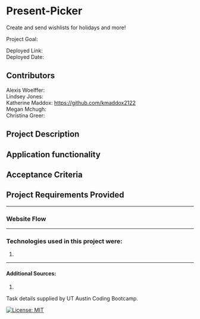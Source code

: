 # Present-Picker
Create and send wishlists for holidays and more!



Project Goal: 

Deployed Link:  </br>
Deployed Date: 

## Contributors
  Alexis Woelffer: </br>
  Lindsey Jones: </br>
  Katherine Maddox: https://github.com/kmaddox2122</br>
  Megan Mchugh: </br>
  Christina Greer: </br>


## Project Description



## Application functionality



## Acceptance Criteria



## Project Requirements Provided




------------------------------------------------------------
### Website Flow


------------------------------------------------------------

### Technologies used in this project were:
  1. 

------------------------------------------------------------

#### Additional Sources:
  1. 


 

Task details supplied by UT Austin Coding Bootcamp.

[![License: MIT](https://img.shields.io/badge/License-MIT-yellow.svg)](https://opensource.org/licenses/MIT)

